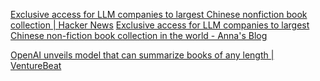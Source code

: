 
[Exclusive access for LLM companies to largest Chinese nonfiction book collection | Hacker News](https://news.ycombinator.com/item?id=38149093)
[Exclusive access for LLM companies to largest Chinese non-fiction book collection in the world - Anna's Blog](https://annas-blog.org/duxiu-exclusive.html)

[OpenAI unveils model that can summarize books of any length | VentureBeat](https://venturebeat.com/business/openai-unveils-model-that-can-summarize-books-of-any-length/)
